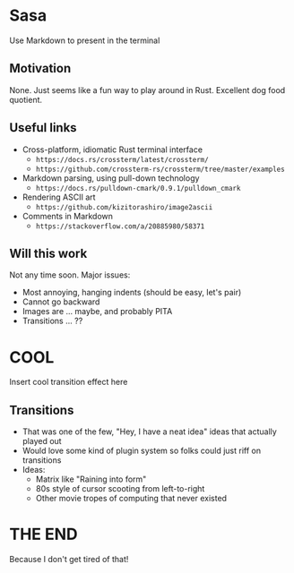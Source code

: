 # Sasa

Use Markdown to present in the terminal

## Motivation

None. Just seems like a fun way to play around in Rust. Excellent dog food quotient.

## Useful links

* Cross-platform, idiomatic Rust terminal interface
  * `https://docs.rs/crossterm/latest/crossterm/`
  * `https://github.com/crossterm-rs/crossterm/tree/master/examples`
* Markdown parsing, using pull-down technology
  * `https://docs.rs/pulldown-cmark/0.9.1/pulldown_cmark`
* Rendering ASCII art
  * `https://github.com/kizitorashiro/image2ascii`
* Comments in Markdown
  * `https://stackoverflow.com/a/20885980/58371`

## Will this work

Not any time soon. Major issues:

* Most annoying, hanging indents (should be easy, let's pair)
* Cannot go backward
* Images are ... maybe, and probably PITA
* Transitions ... ??

# COOL

Insert cool transition effect here

[//]: # (TX::Noise2Final)

## Transitions

* That was one of the few, "Hey, I have a neat idea" ideas that actually played out
* Would love some kind of plugin system so folks could just riff on transitions
* Ideas:
  * Matrix like "Raining into form"
  * 80s style of cursor scooting from left-to-right
  * Other movie tropes of computing that never existed

[//]: # (TX::Noise2Final)

# THE END

Because I don't get tired of that!
